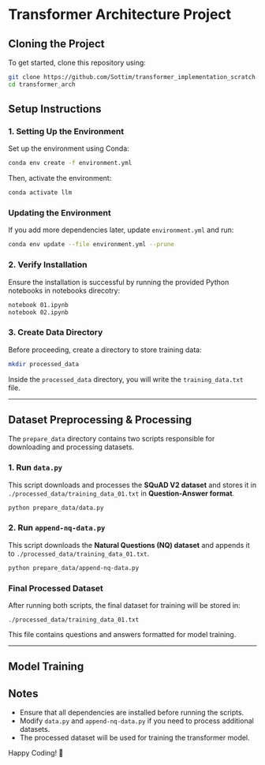 # Transformer Architecture Project

## Cloning the Project

To get started, clone this repository using:

```bash
git clone https://github.com/Sottim/transformer_implementation_scratch.git
cd transformer_arch
```

## Setup Instructions

### 1. Setting Up the Environment

Set up the environment using Conda:

```bash
conda env create -f environment.yml
```

Then, activate the environment:

```bash
conda activate llm
```

### Updating the Environment
If you add more dependencies later, update `environment.yml` and run:

```bash
conda env update --file environment.yml --prune
```


### 2. Verify Installation
Ensure the installation is successful by running the provided Python notebooks in notebooks direcotry:

```bash
notebook 01.ipynb
notebook 02.ipynb
```

### 3. Create Data Directory
Before proceeding, create a directory to store training data:

```bash
mkdir processed_data
```

Inside the `processed_data` directory, you will write the `training_data.txt` file.

---

## Dataset Preprocessing & Processing

The `prepare_data` directory contains two scripts responsible for downloading and processing datasets.

### **1. Run `data.py`**

This script downloads and processes the **SQuAD V2 dataset** and stores it in `./processed_data/training_data_01.txt` in **Question-Answer format**.

```bash
python prepare_data/data.py
```

### **2. Run `append-nq-data.py`**

This script downloads the **Natural Questions (NQ) dataset** and appends it to `./processed_data/training_data_01.txt`.

```bash
python prepare_data/append-nq-data.py
```

### **Final Processed Dataset**
After running both scripts, the final dataset for training will be stored in:

```
./processed_data/training_data_01.txt
```

This file contains questions and answers formatted for model training.

---

## Model Training



## Notes
- Ensure that all dependencies are installed before running the scripts.
- Modify `data.py` and `append-nq-data.py` if you need to process additional datasets.
- The processed dataset will be used for training the transformer model.

Happy Coding! 🚀

